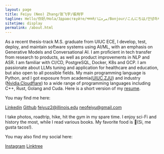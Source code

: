 ```yaml
---
layout: page
title: Feiyu (Neo) Zhang/张飞宇/張飛宇
tagline: Hello/你好/Hola/Здравствуйте/नमस्ते/مرحبًا/Bonjour/こんにちは/안녕하세요/
sitetime: display
permalink: /about.html
---
```


As a recent thesis-track M.S. graduate from UIUC ECE, I develop, test, deploy, and maintain software systems using AI/ML, with an emphasis on Generative Models and Conversational AI. I am proficient in tech transfer from research to products, as well as product improvements in NLP and ASR. I am familiar with CI/CD, PostgreSQL, Docker, K8s and GCP. I am passionate about LLMs tuning and application for healthcare and education, but also open to all possible fields. My main programming language is Python, and I got exposure from academia([UIUC](https://illinois.edu/),[ZJU](https://www.zju.edu.cn/english/)) and industry ([Nvidia](https://www.nvidia.com/),[Cloudflare](https://www.cloudflare.com/)) to a wide range of programming languages including C++, Rust, Golang and Cuda. Here is a short version of my [resume]({{site.baseurl}}/\_data/Resume.pdf).

You may find me here:

[Linkedin](https://www.linkedin.com/in/feiyuzhang/) 
[Github](https://github.com/neo99zhang)
<a href="mailto:feiyuz2@illinois.edu">feiyuz2@illinois.edu</a>
<a href="mailto:neofeiyu@gmail.com">neofeiyu@gmail.com</a>


I take photos, roadtrip, hike, hit the gym in my spare time.
I enjoy sci-Fi and history the most, while I read various books.
My favorite food is 🌮(Si, me gusta tacos!).

You may also find my social here:

[Instagram](https://www.instagram.com/zhang_feiyu/)
[Linktree](https://linktr.ee/feiyuz)

